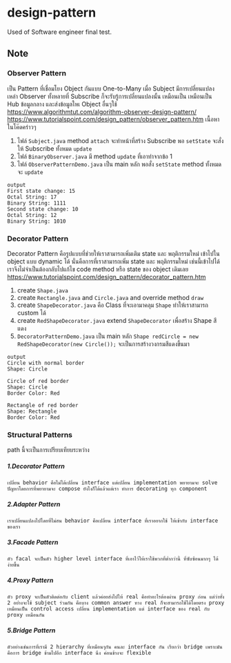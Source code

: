 # design-pattern
Used of Software engineer final test.

## Note

### Observer Pattern
เป็น Pattern ที่เชื่อมโยง Object กันแบบ One-to-Many เมื่อ​ Subject มีการเปลี่ยนแปลง เหล่า Observer ทั้งหลายที่ Subscribe ก็จะรับรู้การเปลี่ยนแปลงนั้น เหมือนเป็น เหมือนเป็น Hub ข้อมูลกลาง และส่งข้อมูลใหเ Object อื่นๆใช้
https://www.algorithmtut.com/algorithm-observer-design-pattern/
https://www.tutorialspoint.com/design_pattern/observer_pattern.htm
เนื้อหาในโค๊ดคร่าวๆ
1. ไฟล์ `Subject.java` method `attach` จะทำหน้าที่สร้าง Subscribe พอ `setState` จะสั่งให้ Subscribe ทั้งหมด `update`
2. ไฟล์ `BinaryObserver.java` มี method `update` ที่เอาทำจากข้อ 1
3. ไฟล์ `ObserverPatternDemo.java` เป็น main หลัก พอสั่ง `setState` method ทั้งหมดจะ `update`
```
output
First state change: 15
Octal String: 17
Binary String: 1111
Second state change: 10
Octal String: 12
Binary String: 1010
```


### Decorator Pattern
Decorator Pattern คือรูปแบบที่ช่วยให้เราสามารถเพิ่มเติม state และ พฤติกรรมใหม่ เข้าไปใน object แบบ dynamic ได้ นั่นคือการที่เราสามารถเพิ่ม state และ พฤติกรรมใหม่ เช่นนี้เข้าไปได้ เราจึงไม่จำเป็นต้องกลับไปแก้ไข code method หรือ state ของ object เดิมเลย
https://www.tutorialspoint.com/design_pattern/decorator_pattern.htm
1. create `Shape.java`
2. create `Rectangle.java` and `Circle.java` and override method `draw`
3. create `ShapeDecorator.java` คือ Class ที่จะเอามาคลุม `Shape` ทำให้เราสามารถ custom ได้
4. create `RedShapeDecorator.java` extend `ShapeDecorator` เพื่อสร้าง Shape สีแดง
5. `DecoratorPatternDemo.java` เป็น main หลัก `Shape redCircle = new RedShapeDecorator(new Circle());` จะเป็นการสร้างวงกรมสีแดงขึ้นมา

```
output
Circle with normal border
Shape: Circle

Circle of red border
Shape: Circle
Border Color: Red

Rectangle of red border
Shape: Rectangle
Border Color: Red
```


### Structural Patterns
path นี้จะเป็นการเปรียบเทียบระหว่าง
##### 1.Decorator Pattern
    เปลี่ยน behavior คือไม่ได้เปลี่ยน interface แต่เปลี่ยน implementation พยายามจะ solve ปัญหาโดยการที่พยายามจะ compose ยังไงก็ได้แล้วแต่เรา ทำการ decorating ทุก component 
##### 2.Adapter Pattern
    เราเปลี่ยนแปลงไปโดยที่ไม่สน behavior คือเปลี่ยน interface ที่เราอยากใช้ ให้เข้ากับ interface ของเรา
##### 3.Facade Pattern
    ตัว facal จะเป็นตัว higher level interface ที่เอาไว้ให้เราใช้พวกที่ต่ำกว่านี้ ที่ซับซ้อนมากๆ ได้ง่ายขึ้น 
##### 4.Proxy Pattern
    ตัว proxy จะเป็นตัวติดต่อกับ client แล้วค่อยส่งไปให้ real คือทำอะไรต้องผ่าน proxy ก่อน แต่ว่าทั้ง 2 อย่่างจะใช้ subject ร่วมกัน คือบาง common answer ทาง real ก็จะสามารถใช้ได้โดยตรง proxy เหมือนเป็น control access เปลี่ยน implementation แต่ interface ของ real กับ proxy เหมือนกัน
##### 5.Bridge Pattern
    ตัวอย่างเช่นการที่เรามี 2 hierarchy ที่เหมือนๆกัน คนละ interface กัน เรียกว่า bridge เพราะมันคือการ bridge ข้ามไปอีก interface นึง ค่อนข้างจะ flexible
